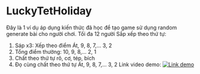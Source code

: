 # LuckyTetHoliday
Đây là 1 ví dụ áp dụng kiến thức đã học để tạo game sử dụng random generate bài cho người chơi.
Tối đa 12 người
Sắp xếp theo thứ tự:
1. Sáp x3: Xếp theo điểm Át, 9, 8, 7,... 3, 2
2. Tổng điểm thường: 10, 9, 8,... 2, 1
3. Chất theo thứ tự rô, cơ, tép, bích
4. Đọ cùng chất theo thứ tự Át, 9, 8, 7,... 3, 2
Link video demo:
[![Link demo](https://img.youtube.com/vi/3QttLfSaBDo/0.jpg)](https://www.youtube.com/watch?v=3QttLfSaBDo)
